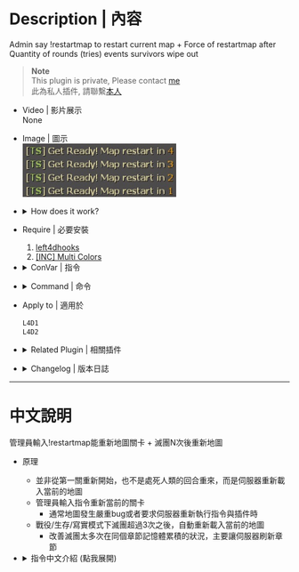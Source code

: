 # Description | 內容
Admin say !restartmap to restart current map + Force of restartmap after Quantity of rounds (tries) events survivors wipe out

> __Note__ <br/>
This plugin is private, Please contact [me](https://github.com/fbef0102/Game-Private_Plugin#私人插件列表-private-plugins-list)<br/>
此為私人插件, 請聯繫[本人](https://github.com/fbef0102/Game-Private_Plugin#私人插件列表-private-plugins-list)

* Video | 影片展示
<br/>None

* Image | 圖示
	<br/>![l4d_restartmap_command_1](image/l4d_restartmap_command_1.jpg)

* <details><summary>How does it work?</summary>

	* Admin types !restartmap -> server restarts map
	* When survivors wipe out after 3 times in coop/realism/survival -> server restarts map
</details>

* Require | 必要安裝
	1. [left4dhooks](https://forums.alliedmods.net/showthread.php?t=321696)
	2. [[INC] Multi Colors](https://github.com/fbef0102/L4D1_2-Plugins/releases/tag/Multi-Colors)

* <details><summary>ConVar | 指令</summary>

	* cfg/sourcemod/l4d_restartmap_command.cfg
		```php
		// 0=Plugin off, 1=Plugin on.
		l4d_restartmap_command_enable "1"

		// Changes how message displays. (0: Disable, 1:In chat, 2: In Hint Box, 3: In center text)
		l4d_restartmap_command_announce_type "1"

		// Delay to restart map.
		l4d_restartmap_command_delay "5"

		// Players with these flags have access to use command to restart map. (Empty = Everyone, -1: Nobody)
		l4d_restartmap_command_access_flag "z"

		// Count down sound file (relative to to sound/, empty=disable)
		l4d_restartmap_command_soundfile "buttons/blip1.wav"

		// Quantity of rounds (tries) events survivors wipe out before force of restartmap on non-final maps in coop/realism/survival (0=off)
		l4d_restartmap_command_try "0"

		// Quantity of rounds (tries) events survivors wipe out before force of restartmap on final maps in coop/realism/survival (0=off)
		l4d_restartmap_command_final "0"
		```
</details>

* <details><summary>Command | 命令</summary>

	* **sm_restartmap - changelevels to the current map**
		```php
		sm_restartmap
		sm_rs
		```
</details>

* Apply to | 適用於
	```
	L4D1
	L4D2
	```

* <details><summary>Related Plugin | 相關插件</summary>

	1. [l4d2_fix_changelevel](https://github.com/Target5150/MoYu_Server_Stupid_Plugins/tree/master/The%20Last%20Stand/l4d2_fix_changelevel): Fix issues due to forced changelevel.
        > 修復手動更換地圖會遇到的問題
</details>

* <details><summary>Changelog | 版本日誌</summary>

	* v1.2 (2023-6-20)
        * Require left4dhooks v1.33 or above
		
	* v1.1 (2022-12-21)
		* Add two cvars, quantity of rounds (tries) events survivors wipe out before force of restartmap in coop/realism/survival.

	* v1.0
		* Initial Release
</details>

- - - -
# 中文說明
管理員輸入!restartmap能重新地圖關卡 + 滅團N次後重新地圖

* 原理
	* 並非從第一關重新開始，也不是處死人類的回合重來，而是伺服器重新載入當前的地圖
	* 管理員輸入指令重新當前的關卡
		* 通常地圖發生嚴重bug或者要求伺服器重新執行指令與插件時
	* 戰役/生存/寫實模式下滅團超過3次之後，自動重新載入當前的地圖
		* 改善滅團太多次在同個章節記憶體累積的狀況，主要讓伺服器刷新章節

* <details><summary>指令中文介紹 (點我展開)</summary>

	* cfg/sourcemod/l4d_restartmap_command.cfg
		```php
		// 0=關閉插件, 1=啟動插件.
		l4d_restartmap_command_enable "1"

		// 該如何提示重新地圖的倒數計時 (0: 不提示, 1: 聊天框, 2: 黑底白字框, 3: 螢幕正中間)
		l4d_restartmap_command_announce_type "1"

		// 重新地圖的倒數計時
		l4d_restartmap_command_delay "5"

		// 擁有這些權限的管理員才能夠輸入!restartmap 重新地圖. (空=任何人都可以輸入, -1=無人有權限輸入)
		l4d_restartmap_command_access_flag "z"

		// 倒數計時的音效檔案，請填入相對路徑 (路徑相對於 sound 資料夾, 空=關閉音效)
		l4d_restartmap_command_soundfile "buttons/blip1.wav"

		// 戰役/生存/寫實模式下滅團超過3次之後，自動重新載入當前的地圖 (0=關閉這項功能)
		l4d_restartmap_command_try "0"

		// 戰役/生存/寫實模式下 最終關卡滅團超過4次之後，自動重新載入當前的地圖 (0=關閉這項功能)
		l4d_restartmap_command_final "0"
		```
</details>

